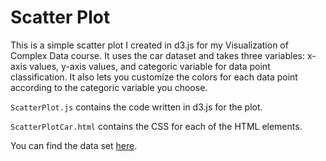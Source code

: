# Scatter Plot
This is a simple scatter plot I created in d3.js for my Visualization of Complex Data course. It uses the car dataset and takes three variables: x-axis values, y-axis values, and categoric variable for data point classification. It also lets you customize the colors for each data point according to the categoric variable you choose.

`ScatterPlot.js` contains the code written in d3.js for the plot.

`ScatterPlotCar.html` contains the CSS for each of the HTML elements. 

You can find the data set [here](https://gist.githubusercontent.com/glosophy/034592d78d81e29e0dcbc4f620141654/raw/a8eacd2c2ac258734dbcfbbfc96454dc958e8d4b/cars.csv).
